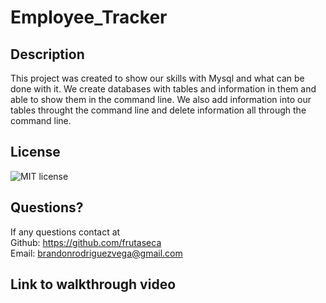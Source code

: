 # Employee_Tracker

## Description
This project was created to show our skills with Mysql and what can be done with it. We create databases with tables and information in them and able to show them in the command
line. We also add information into our tables throught the command line and delete information all through the command line.
## License
![MIT license](https://img.shields.io/badge/License-MIT-blue.svg)

## Questions?
If any questions contact at<br/>
Github: https://github.com/frutaseca<br/>
Email: brandonrodriguezvega@gmail.com

## Link to walkthrough video